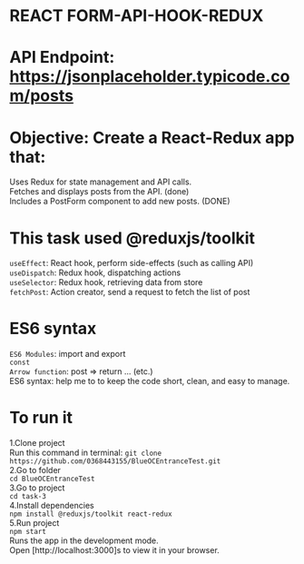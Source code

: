 # REACT FORM-API-HOOK-REDUX

# API Endpoint: https://jsonplaceholder.typicode.com/posts
# Objective: Create a React-Redux app that:
Uses Redux for state management and API calls. <br>
Fetches and displays posts from the API. (done)<br>
Includes a PostForm component to add new posts. (DONE)<br>

# This task used @reduxjs/toolkit 
`useEffect`: React hook, perform side-effects (such as calling API)<br>
`useDispatch`: Redux hook, dispatching actions<br>
`useSelector`: Redux hook, retrieving data from store<br>
`fetchPost`: Action creator, send a request to fetch the list of post
# ES6 syntax
`ES6 Modules`: import and export<br>
`const`<br>
`Arrow function`: post => return ... (etc.)<br>
ES6 syntax: help me to to keep the code short, clean, and easy to manage.

# To run it
1.Clone project<br>
Run this command in terminal: `git clone https://github.com/0368443155/BlueOCEntranceTest.git`<br>
2.Go to folder<br>
`cd BlueOCEntranceTest`<br>
3.Go to project<br>
`cd task-3`<br>
4.Install dependencies<br>
`npm install @reduxjs/toolkit react-redux`<br>
5.Run project<br>
`npm start`<br>
Runs the app in the development mode.<br>
Open [http://localhost:3000]s to view it in your browser.<br>

